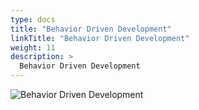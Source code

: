 ```yaml
---
type: docs
title: "Behavior Driven Development"
linkTitle: "Behavior Driven Development"
weight: 11
description: >
  Behavior Driven Development
---
```


![Behavior Driven Development](/images/bootcamp-slides/automated-tests-bootcamp/Slide11.PNG)
